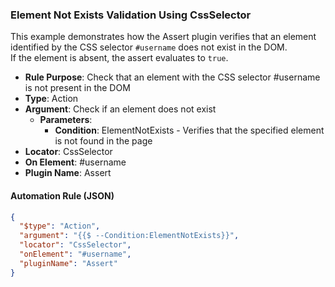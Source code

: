 ### Element Not Exists Validation Using CssSelector

This example demonstrates how the Assert plugin verifies that an element identified by the CSS selector `#username` does not exist in the DOM.  
If the element is absent, the assert evaluates to `true`.

- **Rule Purpose**: Check that an element with the CSS selector #username is not present in the DOM  
- **Type**: Action  
- **Argument**: Check if an element does not exist  
  - **Parameters**:  
    - **Condition**: ElementNotExists - Verifies that the specified element is not found in the page  
- **Locator**: CssSelector  
- **On Element**: #username  
- **Plugin Name**: Assert  

#### Automation Rule (JSON)

```json
{
  "$type": "Action",
  "argument": "{{$ --Condition:ElementNotExists}}",
  "locator": "CssSelector",
  "onElement": "#username",
  "pluginName": "Assert"
}
```

